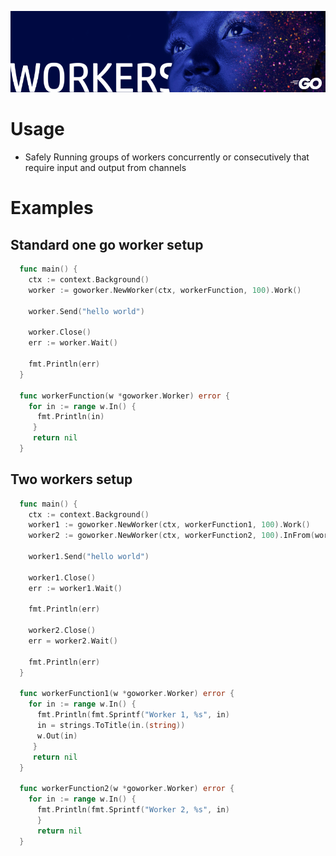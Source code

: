 ![go workers](https://raw.githubusercontent.com/catmullet/go-workers/assets/goworkers.png)
# Usage
* Safely Running groups of workers concurrently or consecutively that require input and output from channels
# Examples
## Standard one go worker setup
```go
  func main() {
    ctx := context.Background()
    worker := goworker.NewWorker(ctx, workerFunction, 100).Work()
    
    worker.Send("hello world")
    
    worker.Close()
    err := worker.Wait()
    
    fmt.Println(err)
  }
  
  func workerFunction(w *goworker.Worker) error {
    for in := range w.In() {
      fmt.Println(in)
     }
     return nil
  }
```
## Two workers setup
```go
  func main() {
    ctx := context.Background()
    worker1 := goworker.NewWorker(ctx, workerFunction1, 100).Work()
    worker2 := goworker.NewWorker(ctx, workerFunction2, 100).InFrom(worker1).Work()
    
    worker1.Send("hello world")
    
    worker1.Close()
    err := worker1.Wait()
    
    fmt.Println(err)
    
    worker2.Close()
    err = worker2.Wait()
    
    fmt.Println(err)
  }
  
  func workerFunction1(w *goworker.Worker) error {
    for in := range w.In() {
      fmt.Println(fmt.Sprintf("Worker 1, %s", in)
      in = strings.ToTitle(in.(string))
      w.Out(in)
     }
     return nil
  }
  
  func workerFunction2(w *goworker.Worker) error {
    for in := range w.In() {
      fmt.Println(fmt.Sprintf("Worker 2, %s", in)
      }
      return nil
  }
